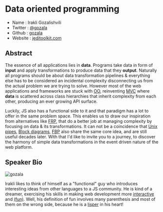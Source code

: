 # Data oriented programming

* Name      : Irakli Gozalishvili
* Twitter   : [@gozala][]
* Github    : [gozala][]
* Website   : [jeditoolkit.com][]

## Abstract

The essence of all applications lies in **data**. Programs take
data in form of **input** and apply transformations to produce
data that they **output**. Naturally all programs should be
about data transformation pipelines & everything else has to be
considered an incidental complexity disconnecting us from the
actual problem we are trying to solve. However most of the web
applications and frameworks are stuck with [OO][], reinventing
[MVC][] where **data** is scattered across class hierarchies
that inherit complexity from each other, producing an ever
growing API surface.

Luckily, JS also has a functional side to it and that paradigm
has a lot to offer in the same problem space. This enables us
to draw our inspiration from alternatives like [FRP][], that
do a better job at managing complexity by focusing on data & its
transformations. It can not be a coincidence that
[Unix pipes][], [Block diagrams][], [FBP][] also share the same
core idea, and are still useful decades later. With that I'd
like to invite you to a journey, to discover the harmony of
simple data transformations in the event  driven nature of the
web platform.

## Speaker Bio

![gozala](https://raw.github.com/cascadiajs/2013.cascadiajs.com/master/images/gozala.png)

Irakli likes to think of himself as a "functional" guy who
introduces interesting ideas from other languages to a JS
community. He is kind of a dreamer, exercising his skills in
making web development more [interactive][interactivate] and
[(fun)][wisp]. Well, his definition of fun involves many
parenthesis and most of them on the wrong side, because he is
a [lisper][] in his heart!

[@gozala]:http://twitter.com/gozala/
[gozala]:https://github.com/Gozala/
[jeditoolkit.com]:http://jeditoolkit.com/

[FRP]:http://en.wikipedia.org/wiki/Functional_reactive_programming
[Block diagrams]:http://en.wikipedia.org/wiki/Block_diagram
[Unix pipes]:https://en.wikipedia.org/wiki/Pipeline_%28Unix%29
[FBP]:http://en.wikipedia.org/wiki/Flow-based_programming
[OO]:http://en.wikipedia.org/wiki/Object-oriented_programming
[MVC]:http://en.wikipedia.org/wiki/Model%E2%80%93view%E2%80%93controller

[interactivate]:http://jeditoolkit.com/interactivate/
[wisp]:http://jeditoolkit.com/interactivate-wisp/
[lisper]:http://landoflisp.com/#guilds
